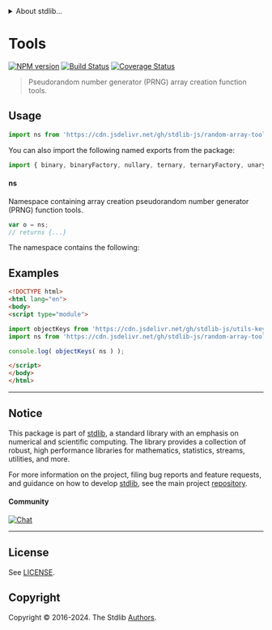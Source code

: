 <!--

@license Apache-2.0

Copyright (c) 2024 The Stdlib Authors.

Licensed under the Apache License, Version 2.0 (the "License");
you may not use this file except in compliance with the License.
You may obtain a copy of the License at

   http://www.apache.org/licenses/LICENSE-2.0

Unless required by applicable law or agreed to in writing, software
distributed under the License is distributed on an "AS IS" BASIS,
WITHOUT WARRANTIES OR CONDITIONS OF ANY KIND, either express or implied.
See the License for the specific language governing permissions and
limitations under the License.

-->


<details>
  <summary>
    About stdlib...
  </summary>
  <p>We believe in a future in which the web is a preferred environment for numerical computation. To help realize this future, we've built stdlib. stdlib is a standard library, with an emphasis on numerical and scientific computation, written in JavaScript (and C) for execution in browsers and in Node.js.</p>
  <p>The library is fully decomposable, being architected in such a way that you can swap out and mix and match APIs and functionality to cater to your exact preferences and use cases.</p>
  <p>When you use stdlib, you can be absolutely certain that you are using the most thorough, rigorous, well-written, studied, documented, tested, measured, and high-quality code out there.</p>
  <p>To join us in bringing numerical computing to the web, get started by checking us out on <a href="https://github.com/stdlib-js/stdlib">GitHub</a>, and please consider <a href="https://opencollective.com/stdlib">financially supporting stdlib</a>. We greatly appreciate your continued support!</p>
</details>

# Tools

[![NPM version][npm-image]][npm-url] [![Build Status][test-image]][test-url] [![Coverage Status][coverage-image]][coverage-url] <!-- [![dependencies][dependencies-image]][dependencies-url] -->

> Pseudorandom number generator (PRNG) array creation function tools.



<section class="usage">

## Usage

```javascript
import ns from 'https://cdn.jsdelivr.net/gh/stdlib-js/random-array-tools@esm/index.mjs';
```

You can also import the following named exports from the package:

```javascript
import { binary, binaryFactory, nullary, ternary, ternaryFactory, unary, unaryFactory } from 'https://cdn.jsdelivr.net/gh/stdlib-js/random-array-tools@esm/index.mjs';
```

#### ns

Namespace containing array creation pseudorandom number generator (PRNG) function tools.

```javascript
var o = ns;
// returns {...}
```

The namespace contains the following:

<!-- <toc pattern="*"> -->

<!-- </toc> -->

</section>

<!-- /.usage -->

<section class="examples">

## Examples

<!-- TODO: better examples -->

<!-- eslint no-undef: "error" -->

```html
<!DOCTYPE html>
<html lang="en">
<body>
<script type="module">

import objectKeys from 'https://cdn.jsdelivr.net/gh/stdlib-js/utils-keys@esm/index.mjs';
import ns from 'https://cdn.jsdelivr.net/gh/stdlib-js/random-array-tools@esm/index.mjs';

console.log( objectKeys( ns ) );

</script>
</body>
</html>
```

</section>

<!-- /.examples -->

<!-- Section for related `stdlib` packages. Do not manually edit this section, as it is automatically populated. -->

<section class="related">

</section>

<!-- /.related -->

<!-- Section for all links. Make sure to keep an empty line after the `section` element and another before the `/section` close. -->


<section class="main-repo" >

* * *

## Notice

This package is part of [stdlib][stdlib], a standard library with an emphasis on numerical and scientific computing. The library provides a collection of robust, high performance libraries for mathematics, statistics, streams, utilities, and more.

For more information on the project, filing bug reports and feature requests, and guidance on how to develop [stdlib][stdlib], see the main project [repository][stdlib].

#### Community

[![Chat][chat-image]][chat-url]

---

## License

See [LICENSE][stdlib-license].


## Copyright

Copyright &copy; 2016-2024. The Stdlib [Authors][stdlib-authors].

</section>

<!-- /.stdlib -->

<!-- Section for all links. Make sure to keep an empty line after the `section` element and another before the `/section` close. -->

<section class="links">

[npm-image]: http://img.shields.io/npm/v/@stdlib/random-array-tools.svg
[npm-url]: https://npmjs.org/package/@stdlib/random-array-tools

[test-image]: https://github.com/stdlib-js/random-array-tools/actions/workflows/test.yml/badge.svg?branch=main
[test-url]: https://github.com/stdlib-js/random-array-tools/actions/workflows/test.yml?query=branch:main

[coverage-image]: https://img.shields.io/codecov/c/github/stdlib-js/random-array-tools/main.svg
[coverage-url]: https://codecov.io/github/stdlib-js/random-array-tools?branch=main

<!--

[dependencies-image]: https://img.shields.io/david/stdlib-js/random-array-tools.svg
[dependencies-url]: https://david-dm.org/stdlib-js/random-array-tools/main

-->

[chat-image]: https://img.shields.io/gitter/room/stdlib-js/stdlib.svg
[chat-url]: https://app.gitter.im/#/room/#stdlib-js_stdlib:gitter.im

[stdlib]: https://github.com/stdlib-js/stdlib

[stdlib-authors]: https://github.com/stdlib-js/stdlib/graphs/contributors

[umd]: https://github.com/umdjs/umd
[es-module]: https://developer.mozilla.org/en-US/docs/Web/JavaScript/Guide/Modules

[deno-url]: https://github.com/stdlib-js/random-array-tools/tree/deno
[deno-readme]: https://github.com/stdlib-js/random-array-tools/blob/deno/README.md
[umd-url]: https://github.com/stdlib-js/random-array-tools/tree/umd
[umd-readme]: https://github.com/stdlib-js/random-array-tools/blob/umd/README.md
[esm-url]: https://github.com/stdlib-js/random-array-tools/tree/esm
[esm-readme]: https://github.com/stdlib-js/random-array-tools/blob/esm/README.md
[branches-url]: https://github.com/stdlib-js/random-array-tools/blob/main/branches.md

[stdlib-license]: https://raw.githubusercontent.com/stdlib-js/random-array-tools/main/LICENSE

</section>

<!-- /.links -->
